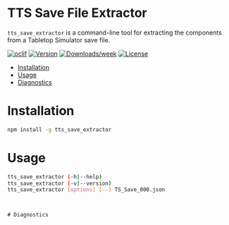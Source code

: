 TTS Save File Extractor
=======================

`tts_save_extractor` is a command-line tool for extracting
the components from a Tabletop Simulator save file.

[![oclif](https://img.shields.io/badge/cli-oclif-brightgreen.svg)](https://oclif.io)
[![Version](https://img.shields.io/npm/v/tts_save_extractor.svg)](https://npmjs.org/package/tts_save_extractor)
[![Downloads/week](https://img.shields.io/npm/dw/tts_save_extractor.svg)](https://npmjs.org/package/tts_save_extractor)
[![License](https://img.shields.io/npm/l/tts_save_extractor.svg)](https://github.com/Benjamin-Dobell/tts_save_extractor/blob/master/package.json)

* [Installation](#installation)
* [Usage](#usage)
* [Diagnostics](#diagnostics)

# Installation

```sh
npm install -g tts_save_extractor
```

# Usage

```sh
tts_save_extractor (-h|--help)
tts_save_extractor (-v|--version)
tts_save_extractor [options] [--] TS_Save_000.json
```

~~~


# Diagnostics

~~~
